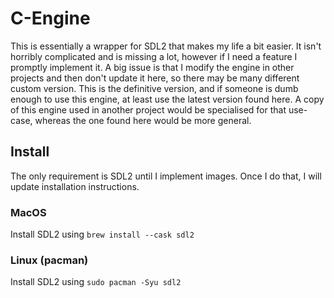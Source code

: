 # C-Engine

This is essentially a wrapper for SDL2 that makes my life a bit easier.
It isn't horribly complicated and is missing a lot, however if I need a feature I promptly implement it.
A big issue is that I modify the engine in other projects and then don't update it here, so there may be many different custom version.
This is the definitive version, and if someone is dumb enough to use this engine, at least use the latest version found here.
A copy of this engine used in another project would be specialised for that use-case, whereas the one found here would be more general.

## Install

The only requirement is SDL2 until I implement images.
Once I do that, I will update installation instructions.

### MacOS

Install SDL2 using `brew install --cask sdl2`

### Linux (pacman)

Install SDL2 using `sudo pacman -Syu sdl2`
